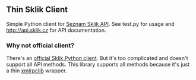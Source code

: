 Thin Sklik Client
-----------------

Simple Python client for [Seznam Sklik API][1].  See test.py for usage and
http://api.sklik.cz for API documentation.

### Why not official client?

There's an [official Sklik Python client][2]. But it's too complicated and
doesn't support all API methods. This library supports all methods because
it's just a thin [xmlrpclib][3] wrapper.

[1]: http://api.sklik.cz
[2]: http://github.com/seznam/sklik-api-python-client
[3]: http://docs.python.org/library/xmlrpclib.html 

